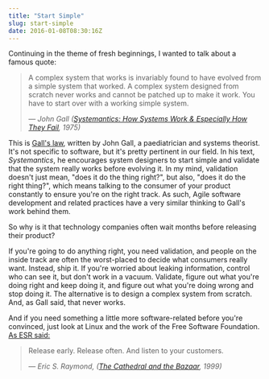 ```yaml
---
title: "Start Simple"
slug: start-simple
date: 2016-01-08T08:30:16Z
---
```


Continuing in the theme of fresh beginnings, I wanted to talk about a famous quote:

> A complex system that works is invariably found to have evolved from a simple system that worked. A complex system designed from scratch never works and cannot be patched up to make it work. You have to start over with a working simple system.
>
> <cite>— John Gall ([Systemantics: How Systems Work & Especially How They Fail][], 1975)</cite>

<!--more-->

This is [Gall's law][], written by John Gall, a paediatrician and systems theorist. It's not specific to software, but it's pretty pertinent in our field. In his text, *Systemantics*, he encourages system designers to start simple and validate that the system really works before evolving it. In my mind, validation doesn't just mean, "does it do the thing right?", but also, "does it do the right thing?", which means talking to the consumer of your product constantly to ensure you're on the right track. As such, Agile software development and related practices have a very similar thinking to Gall's work behind them.

So why is it that technology companies often wait months before releasing their product?

If you're going to do anything right, you need validation, and people on the inside track are often the worst-placed to decide what consumers really want. Instead, ship it. If you're worried about leaking information, control who can see it, but don't work in a vacuum. Validate, figure out what you're doing right and keep doing it, and figure out what you're doing wrong and stop doing it. The alternative is to design a complex system from scratch. And, as Gall said, that never works.

And if you need something a little more software-related before you're convinced, just look at Linux and the work of the Free Software Foundation. [As ESR said:][The Cathedral and the Bazaar: Release Early, Release Often]

> Release early. Release often. And listen to your customers.
>
> <cite>— Eric S. Raymond, ([The Cathedral and the Bazaar][], 1999)</cite>

[Gall's law]: https://en.wikipedia.org/wiki/John_Gall_%28author%29#Gall.27s_law
[Systemantics: How Systems Work & Especially How They Fail]: http://www.amazon.co.uk/gp/product/0812906748/ref=as_li_tl?ie=UTF8&camp=1634&creative=19450&creativeASIN=0812906748&linkCode=as2&tag=monospamonolo-21
[The Cathedral and the Bazaar]: http://www.amazon.co.uk/gp/product/0596001088/ref=as_li_tl?ie=UTF8&camp=1634&creative=19450&creativeASIN=0596001088&linkCode=as2&tag=monospamonolo-21
[The Cathedral and the Bazaar: Release Early, Release Often]: http://www.catb.org/esr/writings/homesteading/cathedral-bazaar/ar01s04.html
